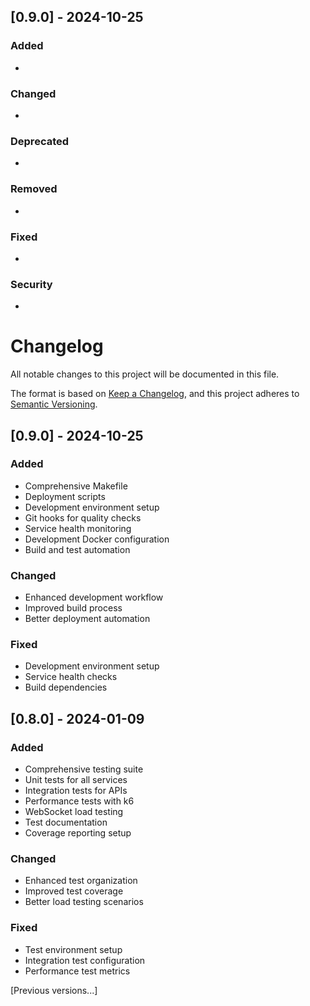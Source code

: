 ## [0.9.0] - 2024-10-25

### Added
- 

### Changed
- 

### Deprecated
- 

### Removed
- 

### Fixed
- 

### Security
- 

# Changelog
All notable changes to this project will be documented in this file.

The format is based on [Keep a Changelog](https://keepachangelog.com/en/1.0.0/),
and this project adheres to [Semantic Versioning](https://semver.org/spec/v2.0.0.html).

## [0.9.0] - 2024-10-25

### Added
- Comprehensive Makefile
- Deployment scripts
- Development environment setup
- Git hooks for quality checks
- Service health monitoring
- Development Docker configuration
- Build and test automation

### Changed
- Enhanced development workflow
- Improved build process
- Better deployment automation

### Fixed
- Development environment setup
- Service health checks
- Build dependencies

## [0.8.0] - 2024-01-09

### Added
- Comprehensive testing suite
- Unit tests for all services
- Integration tests for APIs
- Performance tests with k6
- WebSocket load testing
- Test documentation
- Coverage reporting setup

### Changed
- Enhanced test organization
- Improved test coverage
- Better load testing scenarios

### Fixed
- Test environment setup
- Integration test configuration
- Performance test metrics

[Previous versions...]
